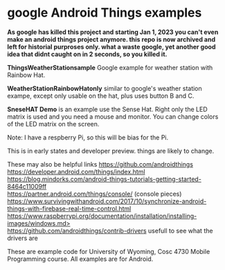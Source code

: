google Android Things examples
===========

<b>
As google has killed this project and starting Jan 1, 2023 you can't even make an android things project anymore. this repo is now archived and left for historial purproses only.  what a waste google, yet another good idea that didnt caught on in 2 seconds, so you killed it.
</b>

 
  
  
<b>ThingsWeatherStationsample</b> Google example for weather station with Rainbow Hat.

<b>WeatherStationRainbowHatonly</b> similar to google's weather station exampe, except only usable on the hat, plus uses button B and C.

<b>SneseHAT Demo</b> is an example use the Sense Hat.  Right only the LED matrix is used and you need a mouse and monitor.  You can change colors of the LED matrix on the screen.

Note: I have a respberry Pi, so this will be bias for the Pi.

This is in early states and developer preview.  things are likely to change.

These may also be helpful links 
https://github.com/androidthings<BR>
https://developer.android.com/things/index.html<BR>
https://blog.mindorks.com/android-things-tutorials-getting-started-8464c11009ff<BR>
https://partner.android.com/things/console/  (console pieces)<BR>
https://www.survivingwithandroid.com/2017/10/synchronize-android-things-with-firebase-real-time-control.html<BR>
https://www.raspberrypi.org/documentation/installation/installing-images/windows.md><BR>
https://github.com/androidthings/contrib-drivers  usefull to see what the drivers are<BR>


These are example code for University of Wyoming, Cosc 4730 Mobile Programming course.
All examples are for Android.
